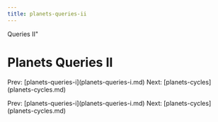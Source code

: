 ```yaml
---
title: planets-queries-ii
---
```


Queries II\"

# Planets Queries II

Prev: \[planets-queries-i](planets-queries-i.md)
Next: \[planets-cycles](planets-cycles.md)

Prev: \[planets-queries-i](planets-queries-i.md)
Next: \[planets-cycles](planets-cycles.md)
